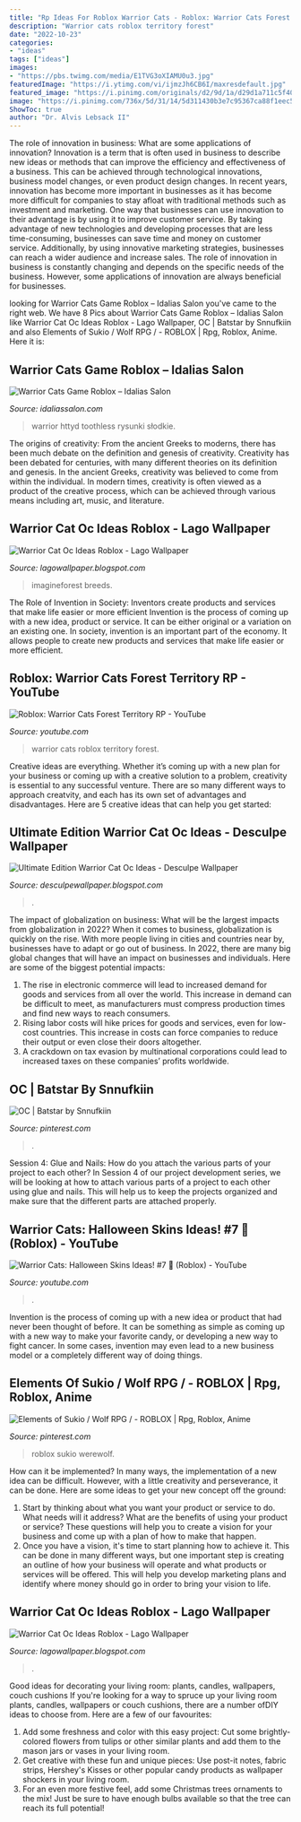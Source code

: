 ```yaml
---
title: "Rp Ideas For Roblox Warrior Cats - Roblox: Warrior Cats Forest Territory Rp"
description: "Warrior cats roblox territory forest"
date: "2022-10-23"
categories:
- "ideas"
tags: ["ideas"]
images:
- "https://pbs.twimg.com/media/E1TVG3oXIAMU0u3.jpg"
featuredImage: "https://i.ytimg.com/vi/ijmzJh6CB6I/maxresdefault.jpg"
featured_image: "https://i.pinimg.com/originals/d2/9d/1a/d29d1a711c5f403c111f54950871bf7f.jpg"
image: "https://i.pinimg.com/736x/5d/31/14/5d311430b3e7c95367ca88f1eec53a56.jpg"
ShowToc: true
author: "Dr. Alvis Lebsack II"
---
```



The role of innovation in business: What are some applications of innovation?
Innovation is a term that is often used in business to describe new ideas or methods that can improve the efficiency and effectiveness of a business. This can be achieved through technological innovations, business model changes, or even product design changes. In recent years, innovation has become more important in businesses as it has become more difficult for companies to stay afloat with traditional methods such as investment and marketing. One way that businesses can use innovation to their advantage is by using it to improve customer service. By taking advantage of new technologies and developing processes that are less time-consuming, businesses can save time and money on customer service. Additionally, by using innovative marketing strategies, businesses can reach a wider audience and increase sales. The role of innovation in business is constantly changing and depends on the specific needs of the business. However, some applications of innovation are always beneficial for businesses.

	

		
looking for Warrior Cats Game Roblox – Idalias Salon you've came to the right web. We have 8 Pics about Warrior Cats Game Roblox – Idalias Salon like Warrior Cat Oc Ideas Roblox - Lago Wallpaper, OC | Batstar by Snnufkiin and also Elements of Sukio / Wolf RPG / - ROBLOX | Rpg, Roblox, Anime. Here it is:
		
    
## Warrior Cats Game Roblox – Idalias Salon

<img loading=lazy src="https://i.pinimg.com/originals/d2/9d/1a/d29d1a711c5f403c111f54950871bf7f.jpg" onerror="this.onerror=null;this.src='https://tse1.mm.bing.net/th?id=OIP.ysErnxgKOFeEPmiMdjARPQHaJ4&amp;pid=15.1';" alt="Warrior Cats Game Roblox – Idalias Salon">

_Source: idaliassalon.com_

>warrior httyd toothless rysunki słodkie. 

	

The origins of creativity: From the ancient Greeks to moderns, there has been much debate on the definition and genesis of creativity.
Creativity has been debated for centuries, with many different theories on its definition and genesis. In the ancient Greeks, creativity was believed to come from within the individual. In modern times, creativity is often viewed as a product of the creative process, which can be achieved through various means including art, music, and literature.

    
## Warrior Cat Oc Ideas Roblox - Lago Wallpaper

<img loading=lazy src="https://assets.imagineforest.com/blog/wp-content/uploads/2020/10/Warrior-cats-name-generator-683x1024.png" onerror="this.onerror=null;this.src='https://tse2.mm.bing.net/th?id=OIP._Q8Lp995Bp0U1XC9aL9QpQHaLG&amp;pid=15.1';" alt="Warrior Cat Oc Ideas Roblox - Lago Wallpaper">

_Source: lagowallpaper.blogspot.com_

>imagineforest breeds. 

	

The Role of Invention in Society: Inventors create products and services that make life easier or more efficient
Invention is the process of coming up with a new idea, product or service. It can be either original or a variation on an existing one. In society, invention is an important part of the economy. It allows people to create new products and services that make life easier or more efficient.

    
## Roblox: Warrior Cats Forest Territory RP - YouTube

<img loading=lazy src="https://i.ytimg.com/vi/cuO26z5WuUA/hqdefault.jpg" onerror="this.onerror=null;this.src='https://tse3.mm.bing.net/th?id=OIP.INPrKcO9GLzZM7PEE-UWMAHaFj&amp;pid=15.1';" alt="Roblox: Warrior Cats Forest Territory RP - YouTube">

_Source: youtube.com_

>warrior cats roblox territory forest. 

	

Creative ideas are everything. Whether it’s coming up with a new plan for your business or coming up with a creative solution to a problem, creativity is essential to any successful venture. There are so many different ways to approach creatvity, and each has its own set of advantages and disadvantages. Here are 5 creative ideas that can help you get started: 

    
## Ultimate Edition Warrior Cat Oc Ideas - Desculpe Wallpaper

<img loading=lazy src="https://i.ytimg.com/vi/ijmzJh6CB6I/maxresdefault.jpg" onerror="this.onerror=null;this.src='https://tse3.mm.bing.net/th?id=OIP.gQcTyTZ9W9a8hNibfTntxAHaEK&amp;pid=15.1';" alt="Ultimate Edition Warrior Cat Oc Ideas - Desculpe Wallpaper">

_Source: desculpewallpaper.blogspot.com_

>. 

	

The impact of globalization on business: What will be the largest impacts from globalization in 2022?
When it comes to business, globalization is quickly on the rise. With more people living in cities and countries near by, businesses have to adapt or go out of business. In 2022, there are many big global changes that will have an impact on businesses and individuals. Here are some of the biggest potential impacts: 
1) The rise in electronic commerce will lead to increased demand for goods and services from all over the world. This increase in demand can be difficult to meet, as manufacturers must compress production times and find new ways to reach consumers. 
2) Rising labor costs will hike prices for goods and services, even for low-cost countries. This increase in costs can force companies to reduce their output or even close their doors altogether. 
3) A crackdown on tax evasion by multinational corporations could lead to increased taxes on these companies’ profits worldwide.

    
## OC | Batstar By Snnufkiin

<img loading=lazy src="https://i.pinimg.com/736x/5d/31/14/5d311430b3e7c95367ca88f1eec53a56.jpg" onerror="this.onerror=null;this.src='https://tse2.mm.bing.net/th?id=OIP.o8nmQhGjNG5w5UuHTXradAHaKd&amp;pid=15.1';" alt="OC | Batstar by Snnufkiin">

_Source: pinterest.com_

>. 

	

Session 4: Glue and Nails: How do you attach the various parts of your project to each other?
In Session 4 of our project development series, we will be looking at how to attach various parts of a project to each other using glue and nails. This will help us to keep the projects organized and make sure that the different parts are attached properly.

    
## Warrior Cats: Halloween Skins Ideas! #7 🎃 (Roblox) - YouTube

<img loading=lazy src="https://i.ytimg.com/vi/0y1FNeKWr00/maxresdefault.jpg" onerror="this.onerror=null;this.src='https://tse3.mm.bing.net/th?id=OIP.wh1UVVRAKU-zveCP3ku1GgHaEK&amp;pid=15.1';" alt="Warrior Cats: Halloween Skins Ideas! #7 🎃 (Roblox) - YouTube">

_Source: youtube.com_

>. 

	

Invention is the process of coming up with a new idea or product that had never been thought of before. It can be something as simple as coming up with a new way to make your favorite candy, or developing a new way to fight cancer. In some cases, invention may even lead to a new business model or a completely different way of doing things.

    
## Elements Of Sukio / Wolf RPG / - ROBLOX | Rpg, Roblox, Anime

<img loading=lazy src="https://i.pinimg.com/originals/02/92/51/02925143f6e7833d0d828e26c15ce9f9.png" onerror="this.onerror=null;this.src='https://tse1.mm.bing.net/th?id=OIP.LSMG4Sf2H9ZN3ypbFZHjIQHaEK&amp;pid=15.1';" alt="Elements of Sukio / Wolf RPG / - ROBLOX | Rpg, Roblox, Anime">

_Source: pinterest.com_

>roblox sukio werewolf. 

	

How can it be implemented?
In many ways, the implementation of a new idea can be difficult. However, with a little creativity and perseverance, it can be done. Here are some ideas to get your new concept off the ground: 
1. Start by thinking about what you want your product or service to do. What needs will it address? What are the benefits of using your product or service? These questions will help you to create a vision for your business and come up with a plan of how to make that happen. 
2. Once you have a vision, it's time to start planning how to achieve it. This can be done in many different ways, but one important step is creating an outline of how your business will operate and what products or services will be offered. This will help you develop marketing plans and identify where money should go in order to bring your vision to life.

    
## Warrior Cat Oc Ideas Roblox - Lago Wallpaper

<img loading=lazy src="https://pbs.twimg.com/media/E1TVG3oXIAMU0u3.jpg" onerror="this.onerror=null;this.src='https://tse4.mm.bing.net/th?id=OIP._bzeBlb8TOSeNzrWK3IfWwHaEB&amp;pid=15.1';" alt="Warrior Cat Oc Ideas Roblox - Lago Wallpaper">

_Source: lagowallpaper.blogspot.com_

>. 

	

Good ideas for decorating your living room: plants, candles, wallpapers, couch cushions
If you're looking for a way to spruce up your living room plants, candles, wallpapers or couch cushions, there are a number ofDIY ideas to choose from. Here are a few of our favourites: 
1. Add some freshness and color with this easy project: Cut some brightly-colored flowers from tulips or other similar plants and add them to the mason jars or vases in your living room. 
2. Get creative with these fun and unique pieces: Use post-it notes, fabric strips, Hershey's Kisses or other popular candy products as wallpaper shockers in your living room. 
3. For an even more festive feel, add some Christmas trees ornaments to the mix! Just be sure to have enough bulbs available so that the tree can reach its full potential!

